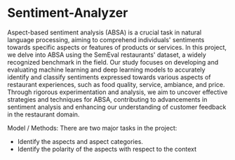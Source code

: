 # Sentiment-Analyzer

Aspect-based sentiment analysis (ABSA) is a crucial task in natural language processing, aiming
 to comprehend individuals' sentiments towards specific aspects or features of products or
 services. In this project, we delve into ABSA using the SemEval restaurants' dataset, a widely
 recognized benchmark in the field. Our study focuses on developing and evaluating machine
 learning and deep learning models to accurately identify and classify sentiments expressed
 towards various aspects of restaurant experiences, such as food quality, service, ambiance, and
 price. Through rigorous experimentation and analysis, we aim to uncover effective strategies and
 techniques for ABSA, contributing to advancements in sentiment analysis and enhancing our
 understanding of customer feedback in the restaurant domain.
 
 Model / Methods:
There are two major tasks in the project:
- Identify the aspects and aspect categories.
- Identify the polarity of the aspects with respect to the context
